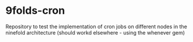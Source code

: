 9folds-cron
===========

Repository to test the implementation of cron jobs on different nodes in the ninefold architecture (should workd elsewhere - using the whenever gem)
